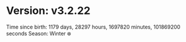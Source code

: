 # Version: v3.2.22
Time since birth: 1179 days, 28297 hours, 1697820 minutes, 101869200 seconds
Season: Winter ❄️
